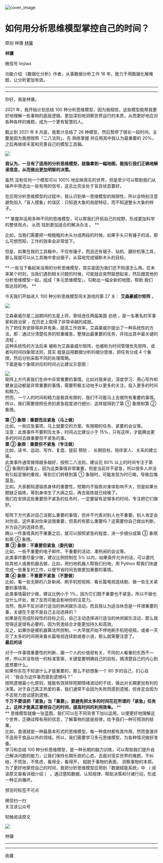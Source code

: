 ![cover_image](https://mmbiz.qlogo.cn/mmbiz_jpg/giaycic3UNwo0IAmGpInSjuicoYR1lNPibhYFdonmGeSNosSScfQBp7iamkUwVvhsYrxrEichDiau5eLzQHqibuTNVBJqQ/0?wx_fmt=jpeg)

#  如何用分析思维模型掌控自己的时间？

原创  林骥  [ 林骥 ](javascript:void\(0\);)

**林骥**

微信号  linjiwx

功能介绍  《数据化分析》作者，从事数据分析工作 16 年，致力于用数据化解难题，让分析更加有效。

__ __

__ _ _ _ _

你好，我是林骥。  

  

2021 年，我开始计划总结 100
种分析思维模型，因为我相信，这些模型能帮我更好地理解一些事物的底层逻辑，更加深刻地洞察世界运行的本质，从而更好地应对各种各样的难题，成为一个更有智慧的人。

  

截止到 2021 年 8 月底，我累计总结了 26 种模型，然后暂停了很长一段时间，主要是因为我想按照「二八法则」，先  熟练掌握
并应用其中我认为最重要的 20%，之后再继续丰富和完善自己的模型工具箱。

  

![](https://mmbiz.qpic.cn/mmbiz_png/giaycic3UNwo0BTpqvjBrtP04mVou9ptruH3LzFylrKxTf140zibFHHKtAq2CibiaEmkH0UT9mmdVOtz4IEibgt7uZcw/640?wx_fmt=png)

**我认为，一旦有了适用的分析思维模型，就像拿到一幅地图，能指引我们正确地解读信息，从而做出更加明智的决策。**

  

虽然  没有任何一个模型可以 100% 地反映真实的世界，但是至少可以帮助我们从噪声中筛选出一些有用的信号，这总比完全处于盲目状态要好。

  

在应用分析思维模型的过程中，我认识到单一思维模型的局限性，所以会特别注意避免陷入「盲人摸象」的误区：只知道大象的局部特征，而不知道整头大象的样子。

  

** 掌握并运用多种不同的思维模型，可以帮我们开拓自己的视野，形成更加科学的整体观点，  从而  找到更加适合的解决办法  。  **  

  

比如，当我们需要把一根粗粗的木头分成两段的时候，如果手头只有锤子的话，那么可想而知，工作的效率会非常低下。

  

但是，如果在我的工具箱中，不仅有锤子，而且还有锯子、钻机、磨砂机等工具，那么我就可以从工具箱中拿出锯子，从容地完成锯断木头的目标。

  

**
一些当下看起来没用的分析思维模型，其实是因为我们还不知道怎么用。在未来某个时刻，当我们遇到相关问题的时候，可能就会突然联想起来，然后跟其他的分析思维模型一起，组成「多元思维模型」，勾勒出一幅全新的地图，帮助
我们  抵达目的地。  **

  

今天我们开始进入 100 种分析思维模型闯关游戏的第 27 关： **艾森豪威尔矩阵** 。

  

![](https://mmbiz.qpic.cn/mmbiz_png/giaycic3UNwo0IAmGpInSjuicoYR1lNPibhYD9l5EVgOghChzCHgzXZJTfeNDP3OepLicRywhGCAR6NbzncicEeCRkEg/640?wx_fmt=png)

艾森豪威尔是二战期间的五星上将，曾经连任两届美国  总统  ，是一名著名的军事家和政治家  ，在历史上取得了非常卓越的成就。  
为了把任务安排得井井有条，提高工作效率，艾森豪威尔提出了一种系统性的方法，即：通过分清楚任务的轻重缓急，整理出最重要的任务，并找出其中最关键的流程  。  
这种系统性的方法后来  被称为艾森豪威尔矩阵，也被称为时间管理优先矩阵，或者叫时间四象限法则，其实  就是运用数据分析的细分思维，把任务分成 4
个象限，然后分别采取不同的处理策略。  
下面是每个象限对应的时间占比建议示意图：  
  
![](https://mmbiz.qpic.cn/mmbiz_png/giaycic3UNwo0IAmGpInSjuicoYR1lNPibhYrd8LzMpDpYZDGutG5FsgltSOFibPYqgJQRjbhvVw0xJa2DqOjILiaIlA/640?wx_fmt=png)  
矩阵上方代表我们生命中非常重要的事情。比如对我来说，深度学习、用心写作和健身运动都是非常重要的事情，需要积极主动地予以更多的关注，投入更多的时间和精力。  
然而，一个人的时间和精力是极其有限的，我们不可能马上去做所有重要的事情。所以，我们需要按照任务的紧急程度进行细分，这样就得到了第 ① 象限和第 ② 象限。  
  
**第 ① 象限：重要而且紧急（马上做）**  
比如，一些应急事项、马上就要交的方案、有限期的任务、紧要的会议等。  
注意：此类事件不要积压太多，时间占比建议小于 15%，只有这样，才能腾出更多的时间去做重要但不紧急的事。  
**第 ② 象限：重要但不紧急（专注做）**  
比如，读书、运动、写作、复盘、提前  预防  、  长期目标、陪伴家人、关系的建立等。  
此类事件通常做得越多越好，按照二八法则，建议花 80% 以上的时间专注于第 ②
象限的事情上，因为这类事情非常重要，但是当前并不紧急，所以很多人并没有引起足够的重视，等到它们转移到第 ① 象限时，可能发现为时已晚，导致后悔莫及。  
比如，大家都知道锻炼身体的重要性，短期内不锻炼对身体影响不大，但是如果长期缺乏锻炼，等到身体生了大病之后，再去锻炼就已经晚了。  
我们在安排这些重要但不紧急的任务时，一定要留有足够多的时间，专注把它们做好。  
  
矩阵下方代表对自己没那么重要的事情，但并不代表对别人也不重要。别人肯定会对你说，这件事对你来说很重要，但真的有那么重要吗？这需要你自己做出判断，并为自己的选择负责。  
确认一件事情真的不重要之后，就可以按照紧急的程度，进一步细分成第 ③ 象限和第 ④ 象限。  
**第 ③ 象限：不重要但紧急（委托做）**  
比如，一些不重要的电子邮件、不重要的活动、凑热闹的会议等。  
此类事件要尽量少做，建议比例控制在 5% 以内，如果条件允许的话，可以委托给其他人或者机器去做，比如，用扫地机器人帮我们扫地，用 Python
帮我们快速完成一些重复的工作，以便节省时间去做更加重要的事情。  
**第 ④ 象限：不重要不紧急（不要做）**  
比如，看一些无聊的八卦新闻、刷手机短视频、看长篇电视连续剧、做一些无关紧要的事情等。  
此类事情最好少做，建议比例小于 1%，因为它们既不重要也不紧急，所以不做也没什么坏处，做了反而可能会影响你的注意力。  
当然，我并不反对进行适当的休闲娱乐活动，而且我认为适当休息是一件很重要的事，关键在于是不是自己主动选择的？  
如果是在完成阶段性的目标之后，自己主动选择进行适当的休闲娱乐活动，那么我觉得这是很有必要的，因为劳逸结合才能更加持久和高效。  
反之，如果你是被机器算法所控制，一大早就开始不停地刷手机短视频，或者一天花了太多的时间用来看长篇电视连续剧或者小说，那么就需要注意了。  
**最后的话**  

  

对于一件事情重要性的判断，跟一个人的价值观有关，不同的人看重的东西不一样，所以并没有统一的标准答案，关键是要明确自己的目标，搞清楚自己的内心到底想要什么。  
如果你实在不知道什么才是重要的，那么不妨想象一个 80 岁的自己，扪心自问：“我会为这件事而感到遗憾吗？”  
按照遗憾最小化原则，就能有效排除短期情绪波动的干扰，做出对长期更加有利的决策。对于自己真正热爱的事，我们通常不会因为失败而感到遗憾，但肯定会因为不去努力尝试感到遗憾。  
**千万不要误把「紧急」当「重要」，要避免把太多的时间花在所谓的「紧急」任务上，这样才能真正掌控自己的时间，提高时间的利用效率。** **  
** 思维模型就像一张蓝图，我们可以在不同背景下加以运用，以便更好地理解这个世界，正确诠释有用的信息，了解事物的底层规律，给予我们一种可预测的结果。  
比如，食谱就是一种最基本形式的思维模型，每一种食材都有其作用，然而食谱并不适用于食品以外的领域。所以，我们需要学习多元思维模型，为各种情况做好准备。  
学习和总结 100
种分析思维模型，是一种长期的脑力训练，可以帮助我们提升自己解决问题的能力，让我们保持长期乐观的心态，去面对现实世界的难题，不纠结，不慌张，不焦虑，看得全，看得开，
超脱于事物的表面，  洞察事物的本质。  
为了更好地掌控自己的时间，我把分析思维模型应用到「数据赋能系统」中  （  阅读原文查看详细介绍  ）
，通过感知数据、认知规律、帮助决策和付诸行动，形成一种正向循环。

预览时标签不可点

微信扫一扫  
关注该公众号



轻触阅读原文

![](http://mmbiz.qpic.cn/mmbiz_png/giaycic3UNwo3rBmMJ1emiaHxRCj3Om1wuZZCsgHvFSR3sVQrPsicIlRiaGUicJD8KCZibrmu0FzGBc6aBzfBz3HLIeDA/0?wx_fmt=png)

林骥







****



****



  收藏

